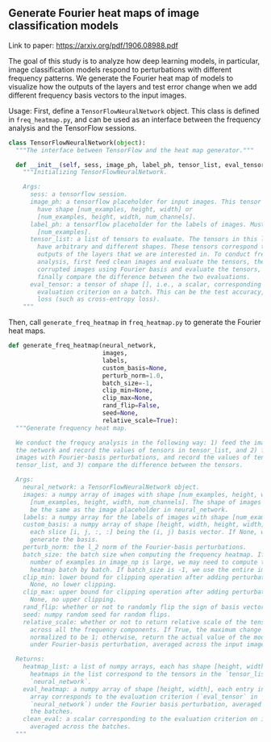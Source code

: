 ## Generate Fourier heat maps of image classification models

Link to paper: https://arxiv.org/pdf/1906.08988.pdf

The goal of this study is to analyze how deep learning models, in particular,
image classification models respond to perturbations with different frequency
patterns. We generate the Fourier heat map of models to visualize how the
outputs of the layers and test error change when we add different frequency
basis vectors to the input images.

Usage: First, define a `TensorFlowNeuralNetwork` object. This class is defined
in `freq_heatmap.py`, and can be used as an interface between the frequency
analysis and the TensorFlow sessions.

```python
class TensorFlowNeuralNetwork(object):
  """The interface between TensorFlow and the heat map generator."""

  def __init__(self, sess, image_ph, label_ph, tensor_list, eval_tensor):
    """Initializing TensorFlowNeuralNetwork.

    Args:
      sess: a tensorflow session.
      image_ph: a tensorflow placeholder for input images. This tensor should
        have shape [num_examples, height, width] or
        [num_examples, height, width, num_channels].
      label_ph: a tensorflow placeholder for the labels of images. Must be shape
        [num_examples].
      tensor_list: a list of tensors to evaluate. The tensors in this list can
        have arbitrary and different shapes. These tensors correspond to the
        outputs of the layers that we are interested in. To conduct frequency
        analysis, first feed clean images and evaluate the tensors, then feed
        corrupted images using Fourier basis and evaluate the tensors, and
        finally compare the difference between the two evaluations.
      eval_tensor: a tensor of shape [], i.e., a scalar, corresponding to an
        evaluation criterion on a batch. This can be the test accuracy, or any
        loss (such as cross-entropy loss).
    """
```

Then, call `generate_freq_heatmap` in `freq_heatmap.py` to generate the Fourier
heat maps.

```python
def generate_freq_heatmap(neural_network,
                          images,
                          labels,
                          custom_basis=None,
                          perturb_norm=1.0,
                          batch_size=-1,
                          clip_min=None,
                          clip_max=None,
                          rand_flip=False,
                          seed=None,
                          relative_scale=True):
  """Generate frequency heat map.

  We conduct the frequcy analysis in the following way: 1) feed the images to
  the network and record the values of tensors in tensor_list, and 2) feed the
  images with Fourier-basis perturbations, and record the values of tensors in
  tensor_list, and 3) compare the difference between the tensors.

  Args:
    neural_network: a TensorFlowNeuralNetwork object.
    images: a numpy array of images with shape [num_examples, height, width] or
      [num_examples, height, width, num_channels]. The shape of images should
      be the same as the image placeholder in neural_network.
    labels: a numpy array for the labels of images with shape [num_examples].
    custom_basis: a numpy array of shape [height, width, height, width], with
      each slice [i, j, :, :] being the (i, j) basis vector. If None, we first
      generate the basis.
    perturb_norm: the l_2 norm of the Fourier-basis perturbations.
    batch_size: the batch size when computing the frequency heatmap. If the
      number of examples in image_np is large, we may need to compute the
      heatmap batch by batch. If batch_size is -1, we use the entire image_np.
    clip_min: lower bound for clipping operation after adding perturbation. If
      None, no lower clipping.
    clip_max: upper bound for clipping operation after adding perturbation. If
      None, no upper clipping.
    rand_flip: whether or not to randomly flip the sign of basis vectors.
    seed: numpy random seed for random flips.
    relative_scale: whether or not to return relative scale of the tensor change
      across all the frequency components. If True, the maximum change is
      normalized to be 1; otherwise, return the actual value of the model change
      under Fourier-basis perturbation, averaged across the input images.

  Returns:
    heatmap_list: a list of numpy arrays, each has shape [height, width]. The
      heatmaps in the list correspond to the tensors in the `tensor_list` in
      `neural_network`.
    eval_heatmap: a numpy array of shape [height, width], each entry in the
      array corresponds to the evaluation criterion (`eval_tensor` in
      `neural_network`) under the Fourier basis perturbation, averaged across
      the batches.
    clean_eval: a scalar corresponding to the evaluation criterion on image_np,
      averaged across the batches.
  """
```
